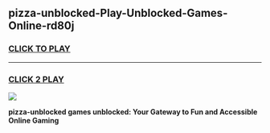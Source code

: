 
## pizza-unblocked-Play-Unblocked-Games-Online-rd80j
<h3>
<a href="https://premium76.site?title=pizza-unblocked&ref=25A">CLICK TO PLAY</a></h3>
<hr>

<h3>
<a href="https://premium76.site?title=pizza-unblocked&ref=25A">CLICK 2 PLAY</a>
  
</h3>

<a href="https://premium76.site?title=pizza-unblocked&ref=25A"><img src="https://clearcache.store/games.png"></a>


**pizza-unblocked games unblocked: Your Gateway to Fun and Accessible Online Gaming**
